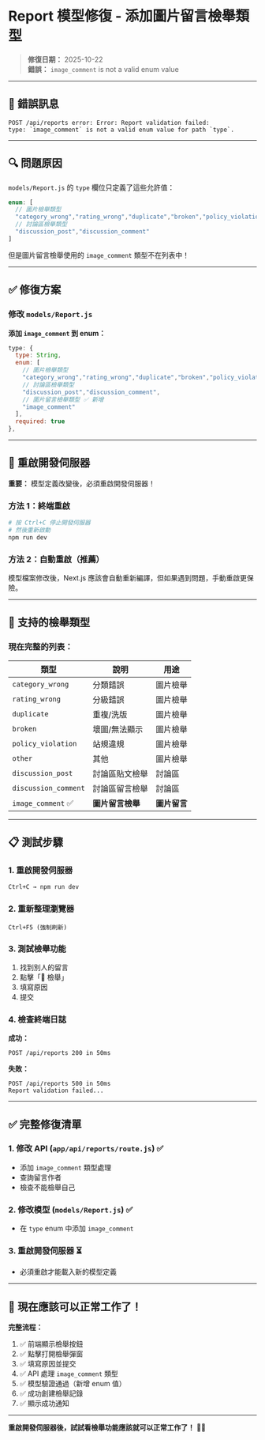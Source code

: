 # Report 模型修復 - 添加圖片留言檢舉類型

> **修復日期：** 2025-10-22  
> **錯誤：** `image_comment` is not a valid enum value

---

## 🐛 **錯誤訊息**

```
POST /api/reports error: Error: Report validation failed: 
type: `image_comment` is not a valid enum value for path `type`.
```

---

## 🔍 **問題原因**

`models/Report.js` 的 `type` 欄位只定義了這些允許值：

```javascript
enum: [
  // 圖片檢舉類型
  "category_wrong","rating_wrong","duplicate","broken","policy_violation","other",
  // 討論區檢舉類型
  "discussion_post","discussion_comment"
]
```

但是圖片留言檢舉使用的 `image_comment` 類型不在列表中！

---

## ✅ **修復方案**

### **修改 `models/Report.js`**

**添加 `image_comment` 到 enum：**

```javascript
type: {
  type: String,
  enum: [
    // 圖片檢舉類型
    "category_wrong","rating_wrong","duplicate","broken","policy_violation","other",
    // 討論區檢舉類型
    "discussion_post","discussion_comment",
    // 圖片留言檢舉類型 ✅ 新增
    "image_comment"
  ],
  required: true
},
```

---

## 🔄 **重啟開發伺服器**

**重要：** 模型定義改變後，必須重啟開發伺服器！

### **方法 1：終端重啟**

```bash
# 按 Ctrl+C 停止開發伺服器
# 然後重新啟動
npm run dev
```

### **方法 2：自動重啟（推薦）**

模型檔案修改後，Next.js 應該會自動重新編譯，但如果遇到問題，手動重啟更保險。

---

## 🎯 **支持的檢舉類型**

### **現在完整的列表：**

| 類型 | 說明 | 用途 |
|-----|------|------|
| `category_wrong` | 分類錯誤 | 圖片檢舉 |
| `rating_wrong` | 分級錯誤 | 圖片檢舉 |
| `duplicate` | 重複/洗版 | 圖片檢舉 |
| `broken` | 壞圖/無法顯示 | 圖片檢舉 |
| `policy_violation` | 站規違規 | 圖片檢舉 |
| `other` | 其他 | 圖片檢舉 |
| `discussion_post` | 討論區貼文檢舉 | 討論區 |
| `discussion_comment` | 討論區留言檢舉 | 討論區 |
| `image_comment` ✅ | **圖片留言檢舉** | **圖片留言** |

---

## 📋 **測試步驟**

### **1. 重啟開發伺服器**
```bash
Ctrl+C → npm run dev
```

### **2. 重新整理瀏覽器**
```
Ctrl+F5 (強制刷新)
```

### **3. 測試檢舉功能**
1. 找到別人的留言
2. 點擊「🚩 檢舉」
3. 填寫原因
4. 提交

### **4. 檢查終端日誌**

**成功：**
```
POST /api/reports 200 in 50ms
```

**失敗：**
```
POST /api/reports 500 in 50ms
Report validation failed...
```

---

## ✅ **完整修復清單**

### **1. 修改 API (`app/api/reports/route.js`)** ✅
- 添加 `image_comment` 類型處理
- 查詢留言作者
- 檢查不能檢舉自己

### **2. 修改模型 (`models/Report.js`)** ✅
- 在 `type` enum 中添加 `image_comment`

### **3. 重啟開發伺服器** ⏳
- 必須重啟才能載入新的模型定義

---

## 🎊 **現在應該可以正常工作了！**

**完整流程：**

1. ✅ 前端顯示檢舉按鈕
2. ✅ 點擊打開檢舉彈窗
3. ✅ 填寫原因並提交
4. ✅ API 處理 `image_comment` 類型
5. ✅ 模型驗證通過（新增 enum 值）
6. ✅ 成功創建檢舉記錄
7. ✅ 顯示成功通知

---

**重啟開發伺服器後，試試看檢舉功能應該就可以正常工作了！** 🎉✨


